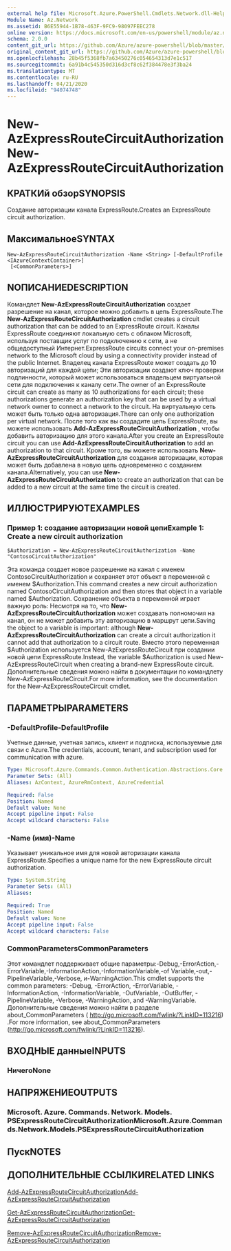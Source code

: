 ```yaml
---
external help file: Microsoft.Azure.PowerShell.Cmdlets.Network.dll-Help.xml
Module Name: Az.Network
ms.assetid: B6E55944-1B78-463F-9FC9-98097FEEC278
online version: https://docs.microsoft.com/en-us/powershell/module/az.network/new-azexpressroutecircuitauthorization
schema: 2.0.0
content_git_url: https://github.com/Azure/azure-powershell/blob/master/src/Network/Network/help/New-AzExpressRouteCircuitAuthorization.md
original_content_git_url: https://github.com/Azure/azure-powershell/blob/master/src/Network/Network/help/New-AzExpressRouteCircuitAuthorization.md
ms.openlocfilehash: 28b45f5368fb7a63450276c054654313d7e1c517
ms.sourcegitcommit: 6a91b4c545350d316d3cf8c62f384478e3f3ba24
ms.translationtype: MT
ms.contentlocale: ru-RU
ms.lasthandoff: 04/21/2020
ms.locfileid: "94074748"
---
```

# <span data-ttu-id="84a93-101">New-AzExpressRouteCircuitAuthorization</span><span class="sxs-lookup"><span data-stu-id="84a93-101">New-AzExpressRouteCircuitAuthorization</span></span>

## <span data-ttu-id="84a93-102">КРАТКИй обзор</span><span class="sxs-lookup"><span data-stu-id="84a93-102">SYNOPSIS</span></span>
<span data-ttu-id="84a93-103">Создание авторизации канала ExpressRoute.</span><span class="sxs-lookup"><span data-stu-id="84a93-103">Creates an ExpressRoute circuit authorization.</span></span>

## <span data-ttu-id="84a93-104">Максимальное</span><span class="sxs-lookup"><span data-stu-id="84a93-104">SYNTAX</span></span>

```
New-AzExpressRouteCircuitAuthorization -Name <String> [-DefaultProfile <IAzureContextContainer>]
 [<CommonParameters>]
```

## <span data-ttu-id="84a93-105">NОПИСАНИЕ</span><span class="sxs-lookup"><span data-stu-id="84a93-105">DESCRIPTION</span></span>
<span data-ttu-id="84a93-106">Командлет **New-AzExpressRouteCircuitAuthorization** создает разрешение на канал, которое можно добавить в цепь ExpressRoute.</span><span class="sxs-lookup"><span data-stu-id="84a93-106">The **New-AzExpressRouteCircuitAuthorization** cmdlet creates a circuit authorization that can be added to an ExpressRoute circuit.</span></span> <span data-ttu-id="84a93-107">Каналы ExpressRoute соединяют локальную сеть с облаком Microsoft, используя поставщик услуг по подключению к сети, а не общедоступный Интернет.</span><span class="sxs-lookup"><span data-stu-id="84a93-107">ExpressRoute circuits connect your on-premises network to the Microsoft cloud by using a connectivity provider instead of the public Internet.</span></span> <span data-ttu-id="84a93-108">Владелец канала ExpressRoute может создать до 10 авторизаций для каждой цепи; Эти авторизации создают ключ проверки подлинности, который может использоваться владельцем виртуальной сети для подключения к каналу сети.</span><span class="sxs-lookup"><span data-stu-id="84a93-108">The owner of an ExpressRoute circuit can create as many as 10 authorizations for each circuit; these authorizations generate an authorization key that can be used by a virtual network owner to connect a network to the circuit.</span></span> <span data-ttu-id="84a93-109">На виртуальную сеть может быть только одна авторизация.</span><span class="sxs-lookup"><span data-stu-id="84a93-109">There can only one authorization per virtual network.</span></span>
<span data-ttu-id="84a93-110">После того как вы создадите цепь ExpressRoute, вы можете использовать **Add-AzExpressRouteCircuitAuthorization** , чтобы добавить авторизацию для этого канала.</span><span class="sxs-lookup"><span data-stu-id="84a93-110">After you create an ExpressRoute circuit you can use **Add-AzExpressRouteCircuitAuthorization** to add an authorization to that circuit.</span></span>
<span data-ttu-id="84a93-111">Кроме того, вы можете использовать **New-AzExpressRouteCircuitAuthorization** для создания авторизации, которая может быть добавлена в новую цепь одновременно с созданием канала.</span><span class="sxs-lookup"><span data-stu-id="84a93-111">Alternatively, you can use **New-AzExpressRouteCircuitAuthorization** to create an authorization that can be added to a new circuit at the same time the circuit is created.</span></span>

## <span data-ttu-id="84a93-112">ИЛЛЮСТРИРУЮТ</span><span class="sxs-lookup"><span data-stu-id="84a93-112">EXAMPLES</span></span>

### <span data-ttu-id="84a93-113">Пример 1: создание авторизации новой цепи</span><span class="sxs-lookup"><span data-stu-id="84a93-113">Example 1: Create a new circuit authorization</span></span>
```
$Authorization = New-AzExpressRouteCircuitAuthorization -Name "ContosoCircuitAuthorization"
```

<span data-ttu-id="84a93-114">Эта команда создает новое разрешение на канал с именем ContosoCircuitAuthorization и сохраняет этот объект в переменной с именем $Authorization.</span><span class="sxs-lookup"><span data-stu-id="84a93-114">This command creates a new circuit authorization named ContosoCircuitAuthorization and then stores that object in a variable named $Authorization.</span></span> <span data-ttu-id="84a93-115">Сохранение объекта в переменной играет важную роль: Несмотря на то, что **New-AzExpressRouteCircuitAuthorization** может создавать полномочия на канал, он не может добавить эту авторизацию в маршрут цепи.</span><span class="sxs-lookup"><span data-stu-id="84a93-115">Saving the object to a variable is important: although **New-AzExpressRouteCircuitAuthorization** can create a circuit authorization it cannot add that authorization to a circuit route.</span></span> <span data-ttu-id="84a93-116">Вместо этого переменная $Authorization используется New-AzExpressRouteCircuit при создании новой цепи ExpressRoute.</span><span class="sxs-lookup"><span data-stu-id="84a93-116">Instead, the variable $Authorization is used New-AzExpressRouteCircuit when creating a brand-new ExpressRoute circuit.</span></span>
<span data-ttu-id="84a93-117">Дополнительные сведения можно найти в документации по командлету New-AzExpressRouteCircuit.</span><span class="sxs-lookup"><span data-stu-id="84a93-117">For more information, see the documentation for the New-AzExpressRouteCircuit cmdlet.</span></span>

## <span data-ttu-id="84a93-118">ПАРАМЕТРЫ</span><span class="sxs-lookup"><span data-stu-id="84a93-118">PARAMETERS</span></span>

### <span data-ttu-id="84a93-119">-DefaultProfile</span><span class="sxs-lookup"><span data-stu-id="84a93-119">-DefaultProfile</span></span>
<span data-ttu-id="84a93-120">Учетные данные, учетная запись, клиент и подписка, используемые для связи с Azure.</span><span class="sxs-lookup"><span data-stu-id="84a93-120">The credentials, account, tenant, and subscription used for communication with azure.</span></span>

```yaml
Type: Microsoft.Azure.Commands.Common.Authentication.Abstractions.Core.IAzureContextContainer
Parameter Sets: (All)
Aliases: AzContext, AzureRmContext, AzureCredential

Required: False
Position: Named
Default value: None
Accept pipeline input: False
Accept wildcard characters: False
```

### <span data-ttu-id="84a93-121">-Name (имя)</span><span class="sxs-lookup"><span data-stu-id="84a93-121">-Name</span></span>
<span data-ttu-id="84a93-122">Указывает уникальное имя для новой авторизации канала ExpressRoute.</span><span class="sxs-lookup"><span data-stu-id="84a93-122">Specifies a unique name for the new ExpressRoute circuit authorization.</span></span>

```yaml
Type: System.String
Parameter Sets: (All)
Aliases:

Required: True
Position: Named
Default value: None
Accept pipeline input: False
Accept wildcard characters: False
```

### <span data-ttu-id="84a93-123">CommonParameters</span><span class="sxs-lookup"><span data-stu-id="84a93-123">CommonParameters</span></span>
<span data-ttu-id="84a93-124">Этот командлет поддерживает общие параметры:-Debug,-ErrorAction,-ErrorVariable,-InformationAction,-InformationVariable,-of Variable,-out,-PipelineVariable,-Verbose, и-WarningAction.</span><span class="sxs-lookup"><span data-stu-id="84a93-124">This cmdlet supports the common parameters: -Debug, -ErrorAction, -ErrorVariable, -InformationAction, -InformationVariable, -OutVariable, -OutBuffer, -PipelineVariable, -Verbose, -WarningAction, and -WarningVariable.</span></span> <span data-ttu-id="84a93-125">Дополнительные сведения можно найти в разделе about_CommonParameters ( http://go.microsoft.com/fwlink/?LinkID=113216) .</span><span class="sxs-lookup"><span data-stu-id="84a93-125">For more information, see about_CommonParameters (http://go.microsoft.com/fwlink/?LinkID=113216).</span></span>

## <span data-ttu-id="84a93-126">ВХОДНЫЕ данные</span><span class="sxs-lookup"><span data-stu-id="84a93-126">INPUTS</span></span>

### <span data-ttu-id="84a93-127">Ничего</span><span class="sxs-lookup"><span data-stu-id="84a93-127">None</span></span>

## <span data-ttu-id="84a93-128">НАПРЯЖЕНИЕ</span><span class="sxs-lookup"><span data-stu-id="84a93-128">OUTPUTS</span></span>

### <span data-ttu-id="84a93-129">Microsoft. Azure. Commands. Network. Models. PSExpressRouteCircuitAuthorization</span><span class="sxs-lookup"><span data-stu-id="84a93-129">Microsoft.Azure.Commands.Network.Models.PSExpressRouteCircuitAuthorization</span></span>

## <span data-ttu-id="84a93-130">Пуск</span><span class="sxs-lookup"><span data-stu-id="84a93-130">NOTES</span></span>

## <span data-ttu-id="84a93-131">ДОПОЛНИТЕЛЬНЫЕ ССЫЛКИ</span><span class="sxs-lookup"><span data-stu-id="84a93-131">RELATED LINKS</span></span>

[<span data-ttu-id="84a93-132">Add-AzExpressRouteCircuitAuthorization</span><span class="sxs-lookup"><span data-stu-id="84a93-132">Add-AzExpressRouteCircuitAuthorization</span></span>](./Add-AzExpressRouteCircuitAuthorization.md)

[<span data-ttu-id="84a93-133">Get-AzExpressRouteCircuitAuthorization</span><span class="sxs-lookup"><span data-stu-id="84a93-133">Get-AzExpressRouteCircuitAuthorization</span></span>](./Get-AzExpressRouteCircuitAuthorization.md)

[<span data-ttu-id="84a93-134">Remove-AzExpressRouteCircuitAuthorization</span><span class="sxs-lookup"><span data-stu-id="84a93-134">Remove-AzExpressRouteCircuitAuthorization</span></span>](./Remove-AzExpressRouteCircuitAuthorization.md)

